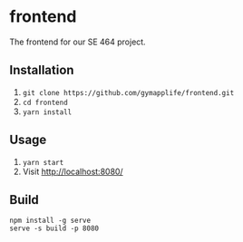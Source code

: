 # frontend

The frontend for our SE 464 project.

## Installation

1. ```git clone https://github.com/gymapplife/frontend.git```
2. ```cd frontend```
3. ```yarn install```

## Usage

1. ```yarn start ```
2. Visit [http://localhost:8080/](http://localhost:8080/)

## Build

```
npm install -g serve
serve -s build -p 8080
```
